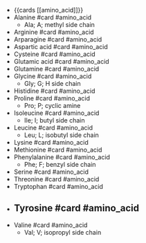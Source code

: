 - {{cards [[amino_acid]]}}
- Alanine #card #amino_acid
	- Ala; A; methyl side chain
- Arginine #card #amino_acid
- Arparagine #card #amino_acid
- Aspartic acid #card #amino_acid
- Cysteine #card #amino_acid
- Glutamic acid #card #amino_acid
- Glutamine #card #amino_acid
- Glycine #card #amino_acid
	- Gly; G; H side chain
- Histidine #card #amino_acid
- Proline #card #amino_acid
	- Pro; P; cyclic amine
- Isoleucine #card #amino_acid
	- Ile; I; butyl side chain
- Leucine #card #amino_acid
	- Leu; L; isobutyl side chain
- Lysine #card #amino_acid
- Methionine #card #amino_acid
- Phenylalanine #card #amino_acid
	- Phe; F; benzyl side chain
- Serine #card #amino_acid
- Threonine #card #amino_acid
- Tryptophan #card #amino_acid
- Tyrosine #card #amino_acid
	-
- Valine #card #amino_acid
	- Val; V; isopropyl side chain